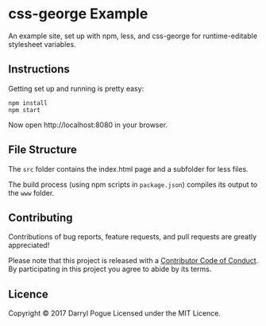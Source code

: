 css-george Example
==================

An example site, set up with npm, less, and css-george for runtime-editable
stylesheet variables.


Instructions
------------

Getting set up and running is pretty easy:

```
npm install
npm start
```

Now open http://localhost:8080 in your browser.


File Structure
--------------

The `src` folder contains the index.html page and a subfolder for less files.

The build process (using npm scripts in `package.json`) compiles its output to
the `www` folder.


Contributing
------------

Contributions of bug reports, feature requests, and pull requests are greatly
appreciated!

Please note that this project is released with a [Contributor Code of
Conduct](https://github.com/css-george/example-site/blob/master/CODE_OF_CONDUCT.md).
By participating in this project you agree to abide by its terms.


Licence
-------

Copyright © 2017 Darryl Pogue
Licensed under the MIT Licence.

